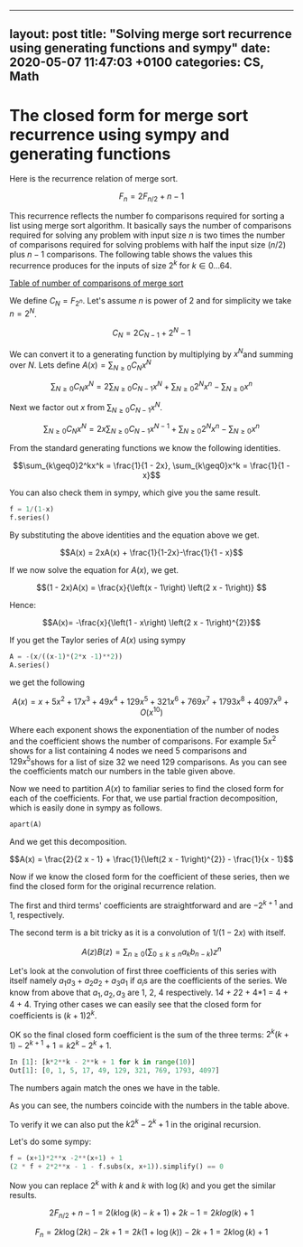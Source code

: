 
---
layout: post
title:  "Solving merge sort recurrence using generating functions and sympy"
date:   2020-05-07 11:47:03 +0100
categories: CS, Math
---

# The closed form for merge sort recurrence using sympy and generating functions

Here is the recurrence relation of merge sort. 

$$F_n = 2F_{n/2} + n - 1$$

This recurrence reflects the number fo comparisons required for sorting a list using merge sort algorithm.  It basically says the number of comparisons required for solving any problem with input size $n$ is two times the number of comparisons required for solving problems with half the input size $(n/2)$ plus $n-1$ comparisons. The following table shows the values this recurrence produces for the inputs of size $2^k$  for $k \in 0\ldots64$.

[Table of number of comparisons of merge sort](https://www.notion.so/ef57e7ba6faa47b0a7bb419dda6b1894)

 We define $C_N = F_{2^n}$. Let's assume $n$ is power of 2 and for simplicity we take $n = 2^N$.

$$C_N=2C_{N-1} + 2^N-1$$

We can convert it to a generating function by multiplying by $x^N$and summing over $N$. Lets define $A(x) = \sum_{N\geq0}C_Nx^N$

$$\sum_{N\geq0}C_Nx^N =2\sum_{N\geq0}C_{N-1}x^N+\sum_{N\geq0}2^Nx^n-\sum_{N\geq0}x^n$$

Next we factor out $x$ from $\sum_{N\geq0}C_{N-1}x^N$.

$$\sum_{N\geq0}C_Nx^N =2x\sum_{N\geq0}C_{N-1}x^{N-1}+\sum_{N\geq0}2^Nx^n-\sum_{N\geq0}x^n$$

From the standard generating functions we know the following identities.

$$\sum_{k\geq0}2^kx^k = \frac{1}{1 - 2x},  \sum_{k\geq0}x^k = \frac{1}{1 - x}$$

You can also check them in sympy, which give you the same result.

```python
f = 1/(1-x)
f.series()
```

By substituting the above identities and the equation above we get.

$$A(x) = 2xA(x) + \frac{1}{1-2x}-\frac{1}{1 - x}$$

If we now solve the equation for $A(x)$, we get.

$$(1 - 2x)A(x) = \frac{x}{\left(x - 1\right) \left(2 x - 1\right)} $$

Hence:

$$A(x)= -\frac{x}{\left(1 - x\right) \left(2 x - 1\right)^{2}}$$

If you get the Taylor series of $A(x)$ using sympy

```python
A = -(x/((x-1)*(2*x -1)**2))
A.series()
```

we get the following

$$A(x) = x + 5 x^{2} + 17 x^{3} + 49 x^{4} + 129 x^{5} + 321 x^{6} + 769 x^{7} + 1793 x^{8} + 4097 x^{9} + O\left(x^{10}\right)$$

Where each exponent shows the exponentiation of the number of nodes and the coefficient shows the number of comparisons. For example $5x^2$ shows for a list containing 4 nodes we need 5 comparisons and $129x^5$shows for a list of size 32 we need 129 comparisons. As you can see the coefficients match our numbers in the table given above.

Now we need to partition $A(x)$ to familiar series to find the closed form for each of the coefficients.  For that, we use partial fraction decomposition, which is easily done in sympy as follows.

```python
apart(A)
```

And we get this decomposition.

$$A(x) = \frac{2}{2 x - 1} + \frac{1}{\left(2 x - 1\right)^{2}} - \frac{1}{x - 1}$$

Now if we know the closed form for the coefficient of these series, then we find the closed form for the original recurrence relation.

The first and third terms' coefficients are straightforward and are $-2^{k+1}$ and $1$, respectively.

The second term is a bit tricky as it is a convolution of $1/(1-2x)$ with itself. 

$$A(z) B(z)=\sum_{n \geq 0}\left(\sum_{0 \leq k \leq n} a_{k} b_{n-k}\right) z^{n}$$

Let's look at the convolution of first three coefficients of this series with itself namely $a_1a_3+a_2a_2+a_3a_1$ if $a_i$s are the coefficients of the series. We know from above that $a_1, a_2, a_3$ are 1, 2, 4 respectively. 1*4 + 2*2 + 4*1 = 4 + 4 + 4. Trying other cases we can easily see that the closed form for coefficients is $(k+1)2^k$.

OK so the final closed form coefficient is the sum of the three terms: $2^{k} \left(k + 1\right) - 2^{k + 1} + 1 = k2^{k} - 2^{k} + 1$.

```python
In [1]: [k*2**k - 2**k + 1 for k in range(10)]
Out[1]: [0, 1, 5, 17, 49, 129, 321, 769, 1793, 4097]
```

The numbers again match the ones we have in the table.

As you can see, the numbers coincide with the numbers in the table above.

To verify it we can also put the $k2^{k} - 2^{k} + 1$ in the original recursion. 

Let's do some sympy:

```python
f = (x+1)*2**x -2**(x+1) + 1
(2 * f + 2*2**x - 1 - f.subs(x, x+1)).simplify() == 0
```

Now you can replace $2^k$ with $k$ and $k$ with $\log(k)$ and you get the similar results.

$$2F_{n/2} + n - 1 = 2(k\log(k)-k+1)+2k-1=2klog(k)+1$$

$$F_n = 2k\log(2k)-2k+1 = 2k(1+\log(k)) - 2k + 1 = 2k\log(k)+1$$
